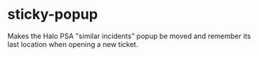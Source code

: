 # sticky-popup
Makes the Halo PSA "similar incidents" popup be moved and remember its last location when opening a new ticket. 
